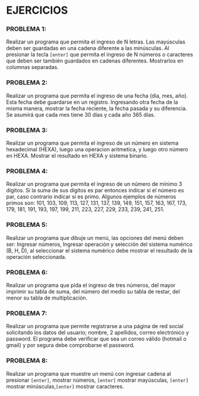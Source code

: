 # EJERCICIOS

### PROBLEMA 1:
Realizar un programa que permita el ingreso de N letras. Las mayúsculas deben ser guardadas en una cadena diferente a las minúsculas. Al presionar la tecla `[enter]` que permita el ingreso de N números o caracteres que deben ser también guardados en cadenas diferentes. Mostrarlos en columnas separadas.

### PROBLEMA 2:
Realizar un programa que permita el ingreso de una fecha (dia, mes, año). Esta fecha debe guardarse en un registro. Ingresando otra fecha de la misma manera, mostrar la fecha reciente, la fecha pasada y su diferencia. Se asumirá que cada mes tiene 30 días y cada año 365 días.

### PROBLEMA 3:
Realizar un programa que permita el ingreso de un número en sistema hexadecimal (HEXA), luego una operacion aritmetica, y luego otro número en HEXA. Mostrar el resultado en HEXA y sistema binario.

### PROBLEMA 4:
Realizar un programa que permita el ingreso de un número de mínimo 3 dígitos. Si la suma de sus dígitos es par entonces indicar si el número es par, caso contrario indicar si es primo. Algunos ejemplos de números primos son: 101, 103, 109, 113, 127, 131, 137, 139, 149, 151, 157, 163, 167, 173, 179, 181, 191, 193, 197, 199, 211, 223, 227, 229, 233, 239, 241, 251.

### PROBLEMA 5:
Realizar un programa que dibuje un menú, las opciones del menú deben ser: Ingresar números, Ingresar operación y selección del sistema numérico (B, H, D), al seleccionar el sistema numérico debe mostrar el resultado de la operación seleccionada.

### PROBLEMA 6:
Realizar un programa que pida el ingreso de tres números, del mayor imprimir su tabla de suma, del número del medio su tabla de restar, del menor su tabla de multiplicación.

### PROBLEMA 7:
Realizar un programa que permite registrarse a una página de red social solicitando los datos del usuario; nombre, 2 apellidos, correo electrónico y password. El programa debe verificar que sea un correo válido (hotmail o gmail) y por segura debe comprobarse el password.

### PROBLEMA 8:
Realizar un programa que muestre un menú con ingresar cadena al presionar `[enter]`, mostrar números, `[enter]` mostrar mayúsculas, `[enter]` mostrar minúsculas,`[enter]` mostrar caracteres.
